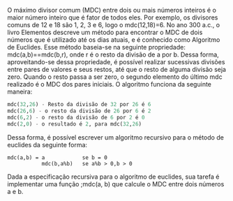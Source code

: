 O máximo divisor comum (MDC) entre dois ou mais números inteiros é o maior número inteiro que é fator de todos eles. Por exemplo, os divisores comuns de 12 e 18 são 1, 2, 3 e 6, logo o mdc(12,18)=6. No ano 300 a.c., o livro Elementos descreve um método para encontrar o MDC de dois números que é utilizado até os dias atuais, e é conhecido como Algoritmo de Euclides. Esse método baseia-se na seguinte propriedade: mdc(a,b)==mdc(b,r), onde r é o resto da divisão de a por b.
Dessa forma, aproveitando-se dessa propriedade, é possível realizar sucessivas divisões entre pares de valores e seus restos, até que o resto de alguma divisão seja zero. Quando o resto passa a ser zero, o segundo elemento do último mdc realizado é o MDC dos pares iniciais. O algoritmo funciona da seguinte maneira:

```py
mdc(32,26) - Resto da divisão de 32 por 26 é 6
mdc(26,6) - o resto da divisão de 26 por 6 é 2
mdc(6,2) - o resto da divisão de 6 por 2 é 0
mdc(2,0) - o resultado é 2, para mdc(32,26)
```

Dessa forma, é possível escrever um algoritmo recursivo para o método de euclides da seguinte forma:
```
mdc(a,b) = a            se b = 0
           mdc(b,a%b)   se a%b > 0,b > 0
```

Dada a especificação recursiva para o algoritmo de euclides, sua tarefa é implementar uma função ;mdc(a, b) que calcule o MDC entre dois números a e b.